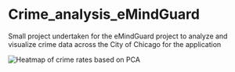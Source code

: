 # Crime_analysis_eMindGuard
Small project undertaken for the eMindGuard project to analyze and visualize crime data across the City of Chicago for the application

![Heatmap of crime rates based on PCA][heatmap]

[heatmap]: https://imgur.com/a/UQGF0DN "Heatmap of crime rates in Chicago"
